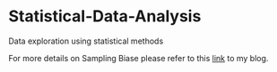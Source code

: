 # Statistical-Data-Analysis
Data exploration using statistical methods

For more details on Sampling Biase please refer to this [link](https://limitlessdatascience.wordpress.com/2023/01/30/sampling-bias/) to my blog.
